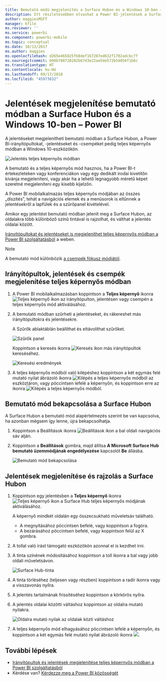 ```yaml
---
title: Bemutató módú megjelenítés a Surface Hubon és a Windows 10-ben – Power BI
description: Itt részletesebben olvashat a Power BI-jelentések a Surface Hubon való megjelenítéséről, valamint a Power BI-irányítópultok, -jelentések és -csempék teljes képernyős megjelenítéséről Windows 10-eszközökön.
author: maggiesMSFT
manager: kfile
ms.reviewer: ''
ms.service: powerbi
ms.component: powerbi-mobile
ms.topic: conceptual
ms.date: 10/13/2017
ms.author: maggies
ms.openlocfilehash: d265e465825fb8def167207ed632f1702adcbc7f
ms.sourcegitcommit: 698b788720282b67d3e22ae5de572b54056f1b6c
ms.translationtype: HT
ms.contentlocale: hu-HU
ms.lasthandoff: 09/17/2018
ms.locfileid: "45973632"
---
```

# <a name="view-reports-in-presentation-mode-on-surface-hub-and-windows-10---power-bi"></a>Jelentések megjelenítése bemutató módban a Surface Hubon és a Windows 10-ben – Power BI
A jelentéseket megjelenítheti bemutató módban a Surface Hubon, a Power BI-irányítópultokat, -jelentéseket és -csempéket pedig teljes képernyős módban a Windows 10-eszközökön. 

![Jelentés teljes képernyős módban](./media/mobile-windows-10-app-presentation-mode/power-bi-presentation-mode.png)

A bemutató és a teljes képernyős mód hasznos, ha a Power BI-t értekezleteken vagy konferenciákon vagy egy dedikált irodai kivetítőn kívánja megjeleníteni, vagy akár ha a lehető legnagyobb méretű képet szeretné megjeleníteni egy kisebb kijelzőn. 

A Power BI mobilalkalmazás teljes képernyős módjában az összes „díszítés”, tehát a navigációs elemek és a menüsorok is eltűnnek a jelentésekről a lapfülek és a szűrőpanel kivételével.

Amikor egy jelentést bemutató módban jelenít meg a Surface Hubon, az oldalakra több különböző színű tintával is rajzolhat, és válthat a jelentés oldalai között.

[Irányítópultokat és jelentéseket is megjeleníthet teljes képernyős módban a Power BI szolgáltatásból](../../service-fullscreen-mode.md) a weben.

> [!NOTE]
> A bemutató mód különbözik [a csempék fókusz módjától](mobile-tiles-in-the-mobile-apps.md).
> 
> 

## <a name="display-dashboards-reports-and-tiles-in-full-screen-mode"></a>Irányítópultok, jelentések és csempék megjelenítése teljes képernyős módban
1. A Power BI mobilalkalmazásban koppintson a **Teljes képernyő** ikonra ![Teljes képernyő ikon](././media/mobile-windows-10-app-presentation-mode/power-bi-full-screen-icon.png) az irányítópulton, jelentésen vagy csempén a teljes képernyős mód aktiválásához.
2. A bemutató módban szűrheti a jelentéseket, és rákereshet más irányítópultokra és jelentésekre.
   
    A Szűrők ablaktáblán beállíthat és eltávolíthat szűrőket.
   
    ![Szűrők panel](./media/mobile-windows-10-app-presentation-mode/power-bi-windows-10-presentation-filter.png)
   
     Koppintson a keresés ikonra ![Keresés ikon](./media/mobile-windows-10-app-presentation-mode/power-bi-windows-10-presentation-search-icon.png) más irányítópultok kereséséhez.
   
    ![Keresési eredmények](./media/mobile-windows-10-app-presentation-mode/power-bi-windows-10-search.png)
3. A teljes képernyős módból való kilépéshez koppintson a két egymás felé mutató nyilat ábrázoló ikonra ![Kilépés a teljes képernyős módból](./media/mobile-windows-10-app-presentation-mode/power-bi-windows-10-exit-full-screen-icon.png) az eszköztáron, vagy pöccintsen lefelé a képernyőn, és koppintson erre az ikonra ![Kilépés a teljes képernyős módból](./media/mobile-windows-10-app-presentation-mode/power-bi-windows-10-exit-full-screen-hub-icon.png).

## <a name="turn-on-presentation-mode-for-surface-hub"></a>Bemutató mód bekapcsolása a Surface Hubon
A Surface Hubon a bemutató mód alapértelmezés szerint be van kapcsolva, ha azonban mégsem így lenne, újra bekapcsolhatja.

1. Koppintson a Beállítások ikonra ![Beállítások ikon](./media/mobile-windows-10-app-presentation-mode/power-bi-settings-icon.png) a bal oldali navigációs sáv alján.
2. Koppintson a **Beállítások** gombra, majd állítsa **A Microsoft Surface Hub bemutató üzemmódjának engedélyezése** kapcsolót **Be** állásba.
   
    ![Bemutató mód bekapcsolása](./media/mobile-windows-10-app-presentation-mode/power-bi-turn-on-presentation-mode.png)

## <a name="display-and-draw-on-reports-on-surface-hub"></a>Jelentések megjelenítése és rajzolás a Surface Hubon
1. Koppintson egy jelentésben a **Teljes képernyő** ikonra ![Teljes képernyő ikon](././media/mobile-windows-10-app-presentation-mode/power-bi-full-screen-icon.png) a Surface Hub teljes képernyős módjának aktiválásához.
   
    A képernyő mindkét oldalán egy összecsukható műveletsáv található. 
   
   * A megnyitásához pöccintsen befelé, vagy koppintson a fogóra.
   * A bezárásához pöccintsen befelé, vagy koppintson felül az X gombra.
2. A tollal való írást támogató eszközökön azonnal el is kezdhet írni. 
3. A tinta színének módosításához koppintson a toll ikonra a bal vagy jobb oldali műveletsávon.
   
    ![Surface Hub-tinta](./media/mobile-windows-10-app-presentation-mode/power-bi-windows-10-surface-hub-ink.png)
4. A tinta törléséhez (teljesen vagy részben) koppintson a radír ikonra vagy a visszavonás nyílra.
5. A jelentés tartalmának frissítéséhez koppintson a körkörös nyílra.
6. A jelentés oldalai közötti váltáshoz koppintson az oldalra mutató nyilakra.
   
    ![Oldalra mutató nyilak az oldalak közti váltáshoz](./media/mobile-windows-10-app-presentation-mode/power-bi-windows-10-surface-hub-arrows.png)
7. A teljes képernyős mód elhagyásához pöccintsen lefelé a képernyőn, és koppintson a két egymás felé mutató nyilat ábrázoló ikonra ![](./media/mobile-windows-10-app-presentation-mode/power-bi-windows-10-exit-full-screen-hub-icon.png).

## <a name="next-steps"></a>További lépések
* [Irányítópultok és jelentések megjelenítése teljes képernyős módban a Power BI szolgáltatásból](../../service-fullscreen-mode.md)
* Kérdése van? [Kérdezze meg a Power BI közösségét](http://community.powerbi.com/)

